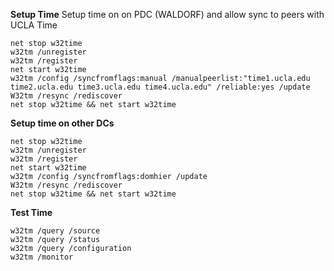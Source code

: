 **Setup Time**
Setup time on on PDC (WALDORF) and allow sync to peers with UCLA Time  
```
net stop w32time
w32tm /unregister
w32tm /register
net start w32time
w32tm /config /syncfromflags:manual /manualpeerlist:"time1.ucla.edu time2.ucla.edu time3.ucla.edu time4.ucla.edu" /reliable:yes /update
W32tm /resync /rediscover
net stop w32time && net start w32time
```

**Setup time on other DCs**
```
net stop w32time
w32tm /unregister
w32tm /register
net start w32time
w32tm /config /syncfromflags:domhier /update
W32tm /resync /rediscover
net stop w32time && net start w32time
```

**Test Time**
```
w32tm /query /source
w32tm /query /status
w32tm /query /configuration
w32tm /monitor
```
